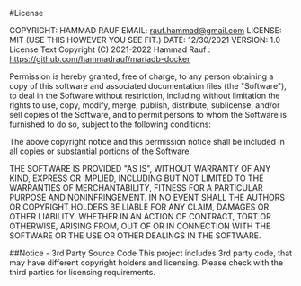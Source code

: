 #License

COPYRIGHT: HAMMAD RAUF
EMAIL: rauf.hammad@gmail.com
LICENSE: MIT (USE THIS HOWEVER YOU SEE FIT.)
DATE: 12/30/2021
VERSION: 1.0
License Text
Copyright (C) 2021-2022 Hammad Rauf : https://github.com/hammadrauf/mariadb-docker

Permission is hereby granted, free of charge, to any person
obtaining a copy of this software and associated documentation
files (the "Software"), to deal in the Software without
restriction, including without limitation the rights to use, copy,
modify, merge, publish, distribute, sublicense, and/or sell copies
of the Software, and to permit persons to whom the Software is
furnished to do so, subject to the following conditions:

The above copyright notice and this permission notice shall be
included in all copies or substantial portions of the Software.

THE SOFTWARE IS PROVIDED "AS IS", WITHOUT WARRANTY OF ANY KIND,
EXPRESS OR IMPLIED, INCLUDING BUT NOT LIMITED TO THE WARRANTIES OF
MERCHANTABILITY, FITNESS FOR A PARTICULAR PURPOSE AND
NONINFRINGEMENT. IN NO EVENT SHALL THE AUTHORS OR COPYRIGHT HOLDERS
BE LIABLE FOR ANY CLAIM, DAMAGES OR OTHER LIABILITY, WHETHER IN AN
ACTION OF CONTRACT, TORT OR OTHERWISE, ARISING FROM, OUT OF OR IN
CONNECTION WITH THE SOFTWARE OR THE USE OR OTHER DEALINGS IN THE
SOFTWARE.

##Notice - 3rd Party Source Code
This project includes 3rd party code, that may have different copyright holders and licensing. Please check with the third parties for licensing requirements.